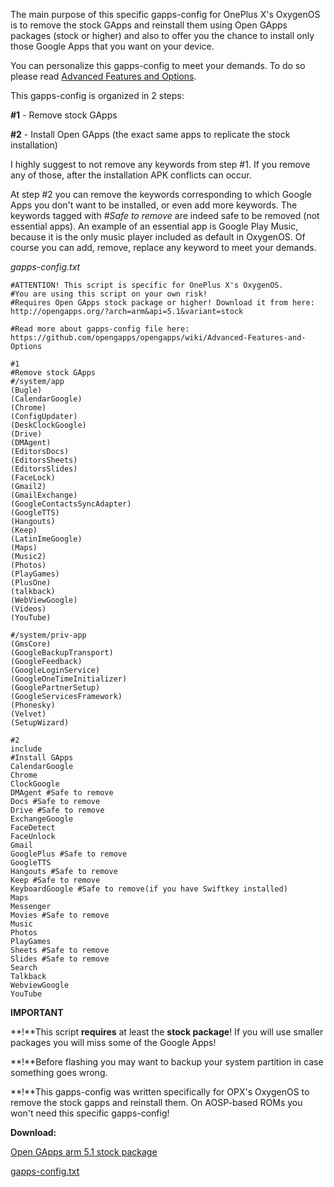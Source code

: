 The main purpose of this specific gapps-config for OnePlus X's OxygenOS is to remove the stock GApps and reinstall them using Open GApps packages (stock or higher) and also to offer you the chance to install only those Google Apps that you want on your device.

You can personalize this gapps-config to meet your demands. To do so please read [Advanced Features and Options](https://github.com/opengapps/opengapps/wiki/Advanced-Features-and-Options).

This gapps-config is organized in 2 steps:

**\#1** - Remove stock GApps

**\#2** - Install Open GApps (the exact same apps to replicate the stock installation)

I highly suggest to not remove any keywords from step #1. If you remove any of those, after the installation APK conflicts can occur.

At step #2 you can remove the keywords corresponding to which Google Apps you don't want to be installed, or even add more keywords. The keywords tagged with _#Safe to remove_ are indeed safe to be removed (not essential apps). An example of an essential app is Google Play Music, because it is the only music player included as default in OxygenOS. Of course you can add, remove, replace any keyword to meet your demands.

_gapps-config.txt_
```
#ATTENTION! This script is specific for OnePlus X's OxygenOS.
#You are using this script on your own risk!
#Requires Open GApps stock package or higher! Download it from here: http://opengapps.org/?arch=arm&api=5.1&variant=stock

#Read more about gapps-config file here: https://github.com/opengapps/opengapps/wiki/Advanced-Features-and-Options

#1
#Remove stock GApps
#/system/app
(Bugle)
(CalendarGoogle)
(Chrome)
(ConfigUpdater)
(DeskClockGoogle)
(Drive)
(DMAgent)
(EditorsDocs)
(EditorsSheets)
(EditorsSlides)
(FaceLock)
(Gmail2)
(GmailExchange)
(GoogleContactsSyncAdapter)
(GoogleTTS)
(Hangouts)
(Keep)
(LatinImeGoogle)
(Maps)
(Music2)
(Photos)
(PlayGames)
(PlusOne)
(talkback)
(WebViewGoogle)
(Videos)
(YouTube)

#/system/priv-app
(GmsCore)
(GoogleBackupTransport)
(GoogleFeedback)
(GoogleLoginService)
(GoogleOneTimeInitializer)
(GooglePartnerSetup)
(GoogleServicesFramework)
(Phonesky)
(Velvet)
(SetupWizard)

#2
include
#Install GApps
CalendarGoogle
Chrome
ClockGoogle
DMAgent #Safe to remove
Docs #Safe to remove
Drive #Safe to remove
ExchangeGoogle
FaceDetect
FaceUnlock
Gmail
GooglePlus #Safe to remove
GoogleTTS
Hangouts #Safe to remove
Keep #Safe to remove
KeyboardGoogle #Safe to remove(if you have Swiftkey installed)
Maps
Messenger
Movies #Safe to remove
Music
Photos
PlayGames
Sheets #Safe to remove
Slides #Safe to remove
Search
Talkback
WebviewGoogle
YouTube
```

**IMPORTANT**

**!**This script **requires** at least the **stock package**! If you will use smaller packages you will miss some of the Google Apps!

**!**Before flashing you may want to backup your system partition in case something goes wrong.

**!**This gapps-config was written specifically for OPX's OxygenOS to remove the stock gapps and reinstall them. On AOSP-based ROMs you won't need this specific gapps-config!

**Download:**

[Open GApps arm 5.1 stock package](http://opengapps.org/?arch=arm&api=5.1&variant=stock)

[gapps-config.txt](http://raulpetru.com/opx/gapps-config.txt)
